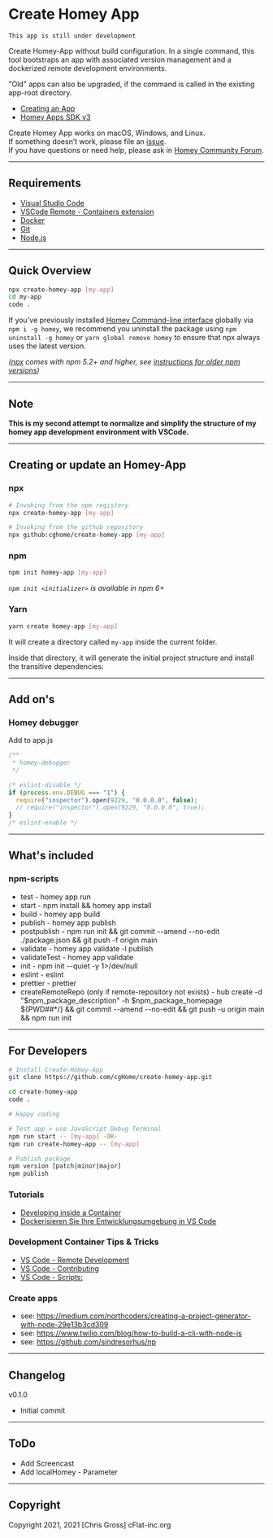 # Create Homey App

`This app is still under development`

Create Homey-App without build configuration. In a single command, this tool bootstraps an app with associated version management and a dockerized remote development environments.

"Old" apps can also be upgraded, if the command is called in the existing app-root directory.

- [Creating an App](https://github.com/cgHome/create-homey-app#creating-or-update-an-homey-app)
- [Homey Apps SDK v3](https://apps-sdk-v3.developer.athom.com/)

Create Homey App works on macOS, Windows, and Linux.\
If something doesn’t work, please file an [issue](https://github.com/cgHome/create-homey-app/issues).\
If you have questions or need help, please ask in [Homey Community Forum](https://community.athom.com/t/create-homey-app-create-homey-app-without-build-configuration/43060).

----

## Requirements

- [Visual Studio Code](https://code.visualstudio.com/)
- [VSCode Remote - Containers extension](https://marketplace.visualstudio.com/items?itemName=ms-vscode-remote.remote-containers)
- [Docker](https://www.docker.com/)
- [Git](https://git-scm.com/)
- [Node.js](https://nodejs.org/en/)

----

## Quick Overview

```sh
npx create-homey-app [my-app]
cd my-app
code .
```

If you've previously installed [Homey Command-line interface](https://www.npmjs.com/package/homey) globally via `npm i -g homey`, we recommend you uninstall the package using `npm uninstall -g homey` or `yarn global remove homey` to ensure that npx always uses the latest version.

_([npx](https://medium.com/@maybekatz/introducing-npx-an-npm-package-runner-55f7d4bd282b) comes with npm 5.2+ and higher, see [instructions for older npm versions](https://gist.github.com/gaearon/4064d3c23a77c74a3614c498a8bb1c5f))_

----

## Note

**This is my second attempt to normalize and simplify the structure of my homey app development environment with VSCode.**

----

## Creating or update an Homey-App

### npx

```sh
# Invoking from the npm registery
npx create-homey-app [my-app]

# Invoking from the github repository
npx github:cghome/create-homey-app [my-app]
```

### npm

```sh
npm init homey-app [my-app]
```

_`npm init <initializer>` is available in npm 6+_

### Yarn

```sh
yarn create homey-app [my-app]
```

It will create a directory called `my-app` inside the current folder.

Inside that directory, it will generate the initial project structure and install the transitive dependencies:

----

## Add on's

### Homey debugger

Add to app.js

```js
/**
 * homey-debugger
 */

/* eslint-disable */
if (process.env.DEBUG === "1") {
  require("inspector").open(9229, "0.0.0.0", false);
  // require("inspector").open(9229, "0.0.0.0", true);
}
/* eslint-enable */
```

----

## What's included

### npm-scripts

- test - homey app run
- start - npm install && homey app install
- build - homey app build
- publish - homey app publish
- postpublish - npm run init && git commit --amend --no-edit ./package.json && git push -f origin main
- validate - homey app validate -l publish
- validateTest - homey app validate
- init - npm init --quiet -y 1>/dev/null
- eslint - eslint
- prettier - prettier
- createRemoteRepo (only if remote-repository not exists) - hub create -d "$npm_package_description" -h $npm_package_homepage ${PWD##*/} && git commit --amend --no-edit && git push -u origin main && npm run init

----

## For Developers

```sh
# Install Create-Homey-App
git clone https://github.com/cgHome/create-homey-app.git

cd create-homey-app
code .

# Happy coding

# Test app > use JavaScript Debug Terminal
npm run start -- [my-app] -OR-
npm run create-homey-app -- [my-app]

# Publish package
npm version [patch|minor|major]
npm publish
```

### Tutorials

- [Developing inside a Container](https://code.visualstudio.com/docs/remote/containers)
- [Dockerisieren Sie Ihre Entwicklungsumgebung in VS Code](https://ichi.pro/de/post/234589651404201)

### Development Container Tips & Tricks

- [VS Code - Remote Development](https://github.com/microsoft/vscode-dev-containers/tree/master)
- [VS Code - Contributing](https://github.com/microsoft/vscode-dev-containers/blob/master/CONTRIBUTING.md)
- [VS Code - Scripts:](https://github.com/microsoft/vscode-dev-containers/tree/master/script-library)

### Create apps

- see: <https://medium.com/northcoders/creating-a-project-generator-with-node-29e13b3cd309>
- see: <https://www.twilio.com/blog/how-to-build-a-cli-with-node-js>
- see: <https://github.com/sindresorhus/np>

----

## Changelog

v0.1.0

- Initial commit

----

## ToDo

- Add Screencast
- Add localHomey - Parameter

----

## Copyright

Copyright 2021, 2021 [Chris Gross] cFlat-inc.org
